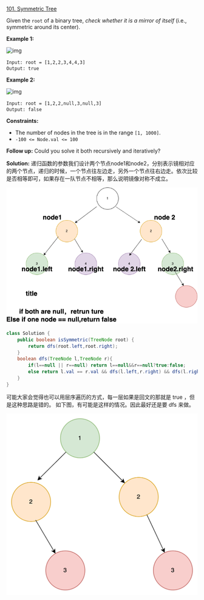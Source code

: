 [101. Symmetric Tree](https://leetcode.com/problems/symmetric-tree/)

Given the `root` of a binary tree, *check whether it is a mirror of itself* (i.e., symmetric around its center).

 

**Example 1:**

![img](https://assets.leetcode.com/uploads/2021/02/19/symtree1.jpg)

```
Input: root = [1,2,2,3,4,4,3]
Output: true
```

**Example 2:**

![img](https://assets.leetcode.com/uploads/2021/02/19/symtree2.jpg)

```
Input: root = [1,2,2,null,3,null,3]
Output: false
```

 

**Constraints:**

- The number of nodes in the tree is in the range `[1, 1000]`.
- `-100 <= Node.val <= 100`

 

**Follow up:** Could you solve it both recursively and iteratively?


**Solution:**
递归函数的参数我们设计两个节点node1和node2，分别表示镜相对应的两个节点，递归的时候，一个节点往左边走，另外一个节点往右边走。依次比较是否相等即可，如果存在一队节点不相等，那么说明镜像对称不成立。

![alt text](对称.drawio.png)

```java
class Solution {
    public boolean isSymmetric(TreeNode root) {
        return dfs(root.left,root.right);
    }
    boolean dfs(TreeNode l,TreeNode r){
        if(l==null || r==null) return l==null&&r==null?true:false;
        else return l.val == r.val && dfs(l.left,r.right) && dfs(l.right,r.left);
    }
}
```

可能大家会觉得也可以用层序遍历的方式，每一层如果是回文的那就是 true
，但是这种思路是错的。 如下图，有可能是这样的情况。因此最好还是要 dfs 来做。

![alt text](101.png)